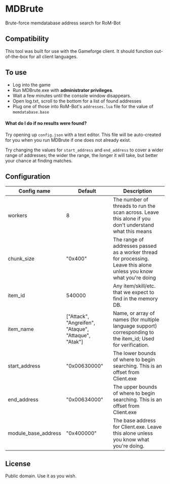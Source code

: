 # MDBrute
 
Brute-force memdatabase address search for RoM-Bot

## Compatibility
This tool was built for use with the Gameforge client.
It should function out-of-the-box for all client languages.

## To use
* Log into the game
* Run MDBrute.exe with **administrator privileges**.
* Wait a few minutes until the console window disappears.
* Open log.txt, scroll to the bottom for a list of found addresses
* Plug one of those into RoM-Bot's `addresses.lua` file for the value of `memdatabase.base`

#### What do I do if no results were found?
Try opening up `config.json` with a text editor. This file will be auto-created for you
when you run MDBrute if one does not already exist.

Try changing the values for `start_address` and `end_address` to cover a wider range of
addresses; the wider the range, the longer it will take, but better your chance at
finding matches.

## Configuration
| Config name   | Default      | Description |
|---------------|--------------|-------------|
| workers       | 8            | The number of threads to run the scan across. Leave this alone if you don't understand what this means |
| chunk_size    | "0x400"      | The range of addresses passed as a worker thread for processing. Leave this alone unless you know what you're doing |
| item_id       | 540000       | Any item/skill/etc. that we expect to find in the memory DB. |
| item_name     | ["Attack", "Angreifen", "Ataque", "Attaque", "Atak"] | Name, or array of names (for multiple language support) corresponding to the item_id; Used for verification. |
| start_address | "0x00630000" | The lower bounds of where to begin searching. This is an offset from Client.exe |
| end_address   | "0x00634000" | The upper bounds of where to begin searching. This is an offset from Client.exe |
| module_base_address | "0x400000" | The base address for Client.exe. Leave this alone unless you know what you're doing. |


## License
Public domain. Use it as you wish.